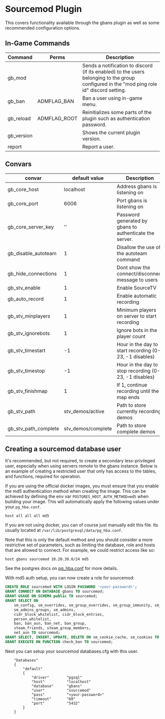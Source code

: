 # Sourcemod Plugin

This covers functionality available through the gbans plugin as well as some recommended configuration options.

## In-Game Commands

| Command    | Perms        | Description                                                                                                                                |
|------------|--------------|--------------------------------------------------------------------------------------------------------------------------------------------|
| gb_mod     |              | Sends a notification to discord (if its enabled) to the users belonging to the group configured in the "mod ping role id" discord setting. |
| gb_ban     | ADMFLAG_BAN  | Ban a user using in-game menu.                                                                                                             |
| gb_reload  | ADMFLAG_ROOT | Reinitializes some parts of the plugin such as authentication password.                                                                    |
| gb_version |              | Shows the current plugin version.                                                                                                          |
| report     |              | Report a user.                                                                                                                             |

## Convars

| convar               | default value      | Description                                             |
|----------------------|--------------------|---------------------------------------------------------|
| gb_core_host         | localhost          | Address gbans is listening on                           |
| gb_core_port         | 6006               | Port gbans is listening on                              |
| gb_core_server_key   | ''                 | Password generated by gbans to authenticate the server. |
| gb_disable_autoteam  | 1                  | Disallow the use of the autoteam command                |
| gb_hide_connections  | 1                  | Dont show the connect/disconnect message to users       |
| gb_stv_enable        | 1                  | Enable SourceTV                                         |
| gb_auto_record       | 1                  | Enable automatic recording                              |
| gb_stv_minplayers    | 1                  | Minimum players on server to start recording            |
| gb_stv_ignorebots    | 1                  | Ignore bots in the player count                         |
| gb_stv_timestart     | -1                 | Hour in the day to start recording (0-23, -1 disables)  |
| gb_stv_timestop      | -1                 | Hour in the day to stop recording (0-23, -1 disables)   |
| gb_stv_finishmap     | 1                  | If 1, continue recording until the map ends             |
| gb_stv_path          | stv_demos/active   | Path to store currently recording demos                 |
| gb_stv_path_complete | stv_demos/complete | Path to store complete demos                            |

## Creating a sourcemod database user

It's recommended, but not required, to create a secondary less-privileged user, especially when using servers remote to the
gbans instance. Below is an example of creating a restricted user that only has access to the tables, and functions, required
for operation.

If you are using the official docker images, you must ensure that you enable the md5 authentication method when creating
the image. This can be achieved by defining the env var `POSTGRES_HOST_AUTH_METHOD=md5` when building your image. This
will automatically apply the following values under your `pg_hba.conf`.

```
host all all all md5
```

If you are not using docker, you can of course just manually edit this file. Its usually located at `/var/lib/postgresql/data/pg_hba.conf`.

Note that this is only the default method and you should consider a more restrictive set of parameters, such as limiting the database, role and hosts
that are allowed to connect. For example, we could restrict access like so:

```
host gbans sourcemod 10.20.30.0/24 md5
```

See the postgres docs on [pg_hba.conf](https://www.postgresql.org/docs/current/auth-pg-hba-conf.html) for more details.

With md5 auth setup, you can now create a role for sourcemod:

```sql
CREATE ROLE sourcemod WITH LOGIN PASSWORD '<your-password>';
GRANT CONNECT ON DATABASE gbans TO sourcemod;
GRANT USAGE ON SCHEMA public TO sourcemod;
GRANT SELECT ON
    sm_config, sm_overrides, sm_group_overrides, sm_group_immunity, sm_groups,
    sm_admins_groups, sm_admins, 
    cidr_block_whitelist, cidr_block_entries,
    person_whitelist,
    ban, ban_asn, ban_net, ban_group,
    steam_friends, steam_group_members,
    net_asn TO sourcemod;
GRANT SELECT, INSERT, UPDATE, DELETE ON sm_cookie_cache, sm_cookies TO sourcemod;
GRANT EXECUTE ON FUNCTION check_ban TO sourcemod;
```

Next you can setup your sourcemod databases.cfg with this user.

```
    "Databases"
    {
    	"default"
        {
            "driver"        "pgsql"
            "host"          "localhost"
            "database"      "gbans"
            "user"          "sourcemod"
            "pass"          "<your-password>"
            "timeout"       "60"
            "port"          "5432"
        }
    }   
```